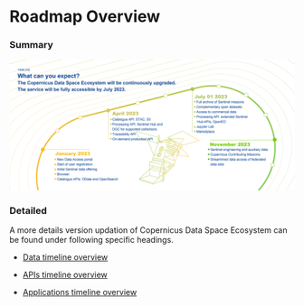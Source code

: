 # Roadmap Overview

### Summary
<!-- |Timeline| Jan-23 | Apr-23 | Jul-23| Nov-23 
|---|---|---|---|----|
|1. | New Data Access portal  | Catalogue API: STAC, S3  | Full archive of Sentinel missions | Sentinel engineering and auxiliary data|
|2. |Start of user registration| Processing API: Sentinel Hub and OGC for supported collections  | Complementary open datasets | Copernicus Contributing Missions |
|3.| Initial Sentinel data offering| Traceability API | Access to commercial data| Streamlined data access of federated data sets  |
|4. |Browser| On-demand production API  | Processing API: extended Sentinel Hub APIs, OpenEO  |   |
| 5.|Catalogue APIs: OData and OpenSearch |   | Jupyter Lab    |      |
|6.|  |  | Marketplace | -->
![Roadmap Summary](./../_images/RoadmapSummary.png)

### Detailed

A more details version updation of Copernicus Data Space Ecosystem can be found under following specific headings.

* [Data timeline overview](/section1/RoadmapTable/DataTable.html)

* [APIs timeline overview](/section1/RoadmapTable/APITable.html)

* [Applications timeline overview](/section1/RoadmapTable/AppTable.html)


